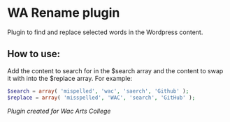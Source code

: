 # WA Rename plugin
Plugin to find and replace selected words in the Wordpress content.
## How to use:
Add the content to search for in the $search array and the content to swap it with into the $replace array. For example:

```php
$search = array( 'mispelled', 'wac', 'saerch', 'Github' );
$replace = array( 'misspelled', 'WAC', 'search', 'GitHub' );
```

*Plugin created for Wac Arts College*

